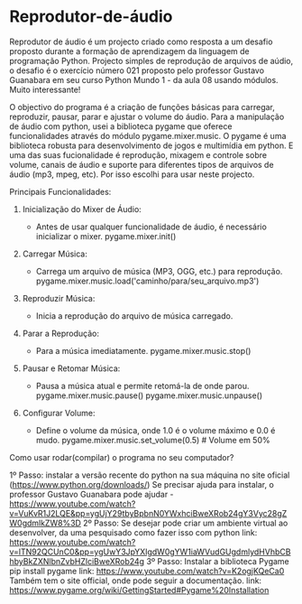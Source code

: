 # Reprodutor-de-áudio
Reprodutor de áudio é um projecto criado como resposta a um desafio proposto durante a formação de aprendizagem da linguagem de programação Python.
Projecto simples de reprodução de arquivos de aúdio, o desafio é o exercício número 021 proposto pelo professor Gustavo Guanabara em seu curso Python Mundo 1 - da aula 08 usando módulos. Muito interessante!

O objectivo do programa é a criação de funções básicas para carregar, reproduzir, pausar, parar e ajustar o volume do áudio.
Para a manipulação de áudio com python, usei a biblioteca pygame que oferece funcionalidades através do módulo pygame.mixer.music. O pygame é uma biblioteca robusta para desenvolvimento de jogos e multimídia em python. E uma das suas fucionalidade é reprodução, mixagem e controle sobre volume, canais de áudio e suporte para diferentes tipos de arquivos de áudio (mp3, mpeg, etc). Por isso escolhi para usar neste projecto. 

Principais Funcionalidades:
1. Inicialização do Mixer de Áudio:
   - Antes de usar qualquer funcionalidade de áudio, é necessário inicializar o mixer.
   pygame.mixer.init()

2. Carregar Música:
   - Carrega um arquivo de música (MP3, OGG, etc.) para reprodução.
   pygame.mixer.music.load('caminho/para/seu_arquivo.mp3')

3. Reproduzir Música:
   - Inicia a reprodução do arquivo de música carregado. 

4. Parar a Reprodução:
   - Para a música imediatamente.
   pygame.mixer.music.stop()
  
5. Pausar e Retomar Música:
   - Pausa a música atual e permite retomá-la de onde parou.
   pygame.mixer.music.pause()
   pygame.mixer.music.unpause()

6. Configurar Volume:
   - Define o volume da música, onde 1.0 é o volume máximo e 0.0 é mudo.
   pygame.mixer.music.set_volume(0.5)  # Volume em 50%
   
Como usar rodar(compilar) o programa no seu computador?

   1º Passo: instalar a versão recente do python na sua máquina no site oficial (https://www.python.org/downloads/)
      Se precisar ajuda para instalar, o professor Gustavo Guanabara pode ajudar - https://www.youtube.com/watch?v=VuKvR1J2LQE&pp=ygUjY29tbyBpbnN0YWxhciBweXRob24gY3Vyc28gZW0gdmlkZW8%3D
   2º Passo: Se desejar pode criar um ambiente virtual ao desenvolver, da uma pesquisado como fazer isso com python
      link: https://www.youtube.com/watch?v=lTN92QCUnC0&pp=ygUwY3JpYXIgdW0gYW1iaWVudGUgdmlydHVhbCBhbyBkZXNlbnZvbHZlciBweXRob24g
   3º Passo: Instalar a biblioteca Pygame
      pip install pygame
      link: https://www.youtube.com/watch?v=K2ogjKQeCa0
      Também tem o site official, onde pode seguir a documentação.
      link: https://www.pygame.org/wiki/GettingStarted#Pygame%20Installation
